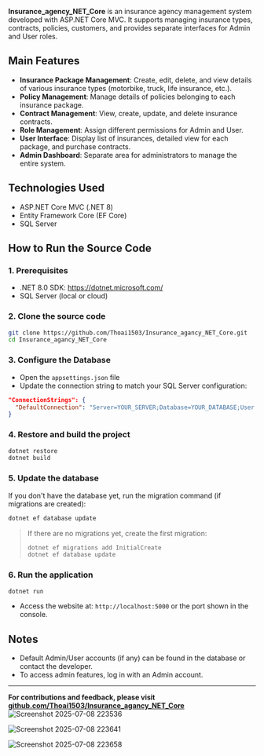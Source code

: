 
**Insurance_agency_NET_Core** is an insurance agency management system developed with ASP.NET Core MVC. It supports managing insurance types, contracts, policies, customers, and provides separate interfaces for Admin and User roles.

## Main Features

- **Insurance Package Management**: Create, edit, delete, and view details of various insurance types (motorbike, truck, life insurance, etc.).
- **Policy Management**: Manage details of policies belonging to each insurance package.
- **Contract Management**: View, create, update, and delete insurance contracts.
- **Role Management**: Assign different permissions for Admin and User.
- **User Interface**: Display list of insurances, detailed view for each package, and purchase contracts.
- **Admin Dashboard**: Separate area for administrators to manage the entire system.

## Technologies Used

- ASP.NET Core MVC (.NET 8)
- Entity Framework Core (EF Core)
- SQL Server

## How to Run the Source Code

### 1. Prerequisites

- .NET 8.0 SDK: https://dotnet.microsoft.com/
- SQL Server (local or cloud)

### 2. Clone the source code

```bash
git clone https://github.com/Thoai1503/Insurance_agancy_NET_Core.git
cd Insurance_agancy_NET_Core
```

### 3. Configure the Database

- Open the `appsettings.json` file
- Update the connection string to match your SQL Server configuration:

```json
"ConnectionStrings": {
  "DefaultConnection": "Server=YOUR_SERVER;Database=YOUR_DATABASE;User Id=YOUR_USER;Password=YOUR_PASSWORD;Trusted_Connection=False;MultipleActiveResultSets=true"
}
```

### 4. Restore and build the project

```bash
dotnet restore
dotnet build
```

### 5. Update the database

If you don't have the database yet, run the migration command (if migrations are created):

```bash
dotnet ef database update
```
> If there are no migrations yet, create the first migration:
>
> ```bash
> dotnet ef migrations add InitialCreate
> dotnet ef database update
> ```

### 6. Run the application

```bash
dotnet run
```

- Access the website at: `http://localhost:5000` or the port shown in the console.

## Notes

- Default Admin/User accounts (if any) can be found in the database or contact the developer.
- To access admin features, log in with an Admin account.

---

**For contributions and feedback, please visit [github.com/Thoai1503/Insurance_agancy_NET_Core](https://github.com/Thoai1503/Insurance_agancy_NET_Core)**
![Screenshot 2025-07-08 223536](https://github.com/user-attachments/assets/d877532c-f968-4738-8b38-7e098143d761)

![Screenshot 2025-07-08 223641](https://github.com/user-attachments/assets/7f57020a-6a47-4dc8-96bd-f974210e4dc3)

![Screenshot 2025-07-08 223658](https://github.com/user-attachments/assets/3c24cc59-66c6-4451-971e-ef16ce92b33c)
